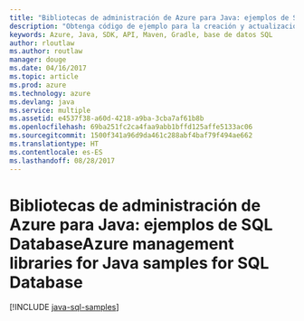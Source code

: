 ```yaml
---
title: "Bibliotecas de administración de Azure para Java: ejemplos de SQL Database"
description: "Obtenga código de ejemplo para la creación y actualización de bases de datos de Azure SQL Database mediante las bibliotecas de administración de Azure para Java."
keywords: Azure, Java, SDK, API, Maven, Gradle, base de datos SQL
author: rloutlaw
ms.author: routlaw
manager: douge
ms.date: 04/16/2017
ms.topic: article
ms.prod: azure
ms.technology: azure
ms.devlang: java
ms.service: multiple
ms.assetid: e4537f38-a60d-4218-a9ba-3cba7af61b8b
ms.openlocfilehash: 69ba251fc2ca4faa9abb1bffd125affe5133ac06
ms.sourcegitcommit: 1500f341a96d9da461c288abf4baf79f494ae662
ms.translationtype: HT
ms.contentlocale: es-ES
ms.lasthandoff: 08/28/2017
---
```

# <a name="azure-management-libraries-for-java-samples-for-sql-database"></a><span data-ttu-id="e9cfc-104">Bibliotecas de administración de Azure para Java: ejemplos de SQL Database</span><span class="sxs-lookup"><span data-stu-id="e9cfc-104">Azure management libraries for Java samples for SQL Database</span></span>

[!INCLUDE [java-sql-samples](includes/java-sql-samples.md)]